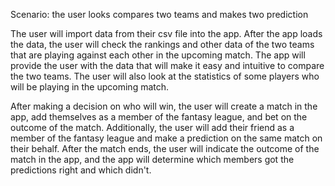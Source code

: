 Scenario: the user looks compares two teams and makes two prediction

The user will import data from their csv file into the app. After the app loads the data, the user will check the 
rankings and other data of the two teams that are playing against each other in the upcoming match. The app will provide
the user with the data that will make it easy and intuitive to compare the two teams. The user will also look at the 
statistics of some players who will be playing in the upcoming match.

After making a decision on who will  win, the user will create a match in the app, add themselves as a member of the 
fantasy league, and bet on the outcome of the match. Additionally, the user will add their friend as a member of the 
fantasy league and make a prediction on the same match on their behalf. After the match ends, the user will indicate
the outcome of the match in the app, and the app will determine which members got the predictions right and which
didn't.